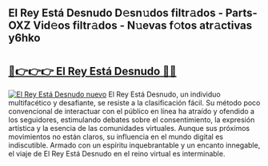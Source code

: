 ## El Rey Está Desnudo D𝚎sn𝚞dos filtr𝚊dos - Parts-OXZ Vid𝚎os filtr𝚊dos - N𝚞evas f𝚘tos atr𝚊ctivas y6hko

# <h2><a href="http://mb7t6di.tromn.icu/?c=El+Rey+Est%c3%a1+Desnudo">🔗👉👉👉 El Rey Está Desnudo 🔗🔗</a></h2>

[![El Rey Está Desnudo nuevo](https://i.imgur.com/pEAQMta.gif)](http://mb7t6di.tromn.icu/?c=El+Rey+Est%c3%a1+Desnudo)
El Rey Está Desnudo, un individuo multifacético y desafiante, se resiste a la clasificación fácil. Su método poco convencional de interactuar con el público en línea ha atraído y ofendido a los seguidores, estimulando debates sobre el consentimiento, la expresión artística y la esencia de las comunidades virtuales. Aunque sus próximos movimientos no están claros, su influencia en el mundo digital es indiscutible. Armado con un espíritu inquebrantable y un encanto innegable, el viaje de El Rey Está Desnudo en el reino virtual es interminable.
